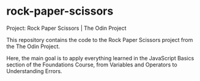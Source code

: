 # rock-paper-scissors
Project: Rock Paper Scissors | The Odin Project

This repository contains the code to the Rock Paper Scissors project from the The Odin Project.

Here, the main goal is to apply everything learned in the JavaScript Basics section of the Foundations Course, from Variables and Operators to Understanding Errors.